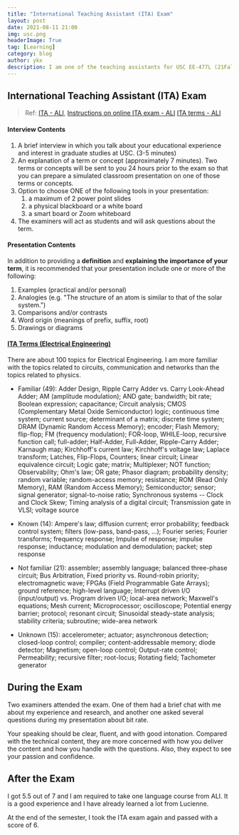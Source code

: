 ```yaml
---
title: "International Teaching Assistant (ITA) Exam"
layout: post
date: 2021-08-11 21:00
img: usc.png
headerImage: True
tag: [Learning]
category: blog
author: ykx
description: I am one of the teaching assistants for USC EE-477L (21Fall). As an international student, I am required to pass the ITA exam before becoming TA. I would like to share my experience with you and hope it may help you better prepare for the exam.
---
```


## International Teaching Assistant (ITA) Exam

> Ref: 
> [ITA - ALI](https://ali.usc.edu/ita/), 
> [Instructions on online ITA exam - ALI](https://ali.usc.edu/online-ita-exam-instructions/)
> [ITA terms - ALI](https://ali.usc.edu/ita-terms/)

#### Interview Contents

1. A brief interview in which you talk about your educational experience and interest in graduate studies at USC. (3-5 minutes)
2. An explanation of a term or concept (approximately 7 minutes). Two terms or concepts will be sent to you 24 hours prior to the exam so that you can prepare a simulated classroom presentation on one of those terms or concepts.
3. Option to choose ONE of the following tools in your presentation:
   1. a maximum of 2 power point slides
   2. a physical blackboard or a white board
   3. a smart board or Zoom whiteboard
4. The examiners will act as students and will ask questions about the term.

#### Presentation Contents

In addition to providing a **definition** and **explaining the importance of your term**, it is recommended that your presentation include one or more of the following: 

1. Examples (practical and/or personal)
2. Analogies (e.g. "The structure of an atom is similar to that of the solar system.")
3. Comparisons and/or contrasts
4. Word origin (meanings of prefix, suffix, root)
5. Drawings or diagrams

#### [ITA Terms (Electrical Engineering)](http://ali.usc.edu/wp-content/uploads/Electrical-Engineering.pdf)

There are about 100 topics for Electrical Engineering. I am more familiar with the topics related to circuits, communication and networks than the topics related to physics.

* Familiar (49): Adder Design, Ripple Carry Adder vs. Carry Look-Ahead Adder; AM (amplitude modulation); AND gate; bandwidth; bit rate; Boolean expression; capacitance; Circuit analysis; CMOS (Complementary Metal Oxide Semiconductor) logic; continuous time system; current source; determinant of a matrix; discrete time system; DRAM (Dynamic Random Access Memory); encoder; Flash Memory; flip-flop; FM (frequency modulation); FOR-loop, WHILE-loop, recursive function call; full-adder; Half-Adder, Full-Adder, Ripple-Carry Adder; Karnaugh map; Kirchhoff's current law; Kirchhoff's voltage law; Laplace transform; Latches, Flip-Flops, Counters; linear circuit; Linear equivalence circuit; Logic gate; matrix; Multiplexer; NOT function; Observability; Ohm's law; OR gate; Phasor diagram; probability density; random variable; random-access memory; resistance; ROM (Read Only Memory), RAM (Random Access Memory); Semiconductor; sensor; signal generator; signal-to-noise ratio; Synchronous systems -- Clock and Clock Skew; Timing analysis of a digital circuit; Transmission gate in VLSI; voltage source

* Known (14): Ampere's law; diffusion current; error probability; feedback control system; filters (low-pass, band-pass, ...); Fourier series; Fourier transforms; frequency response; Impulse of response; impulse response; inductance; modulation and demodulation; packet; step response
* Not familiar (21): assembler; assembly language; balanced three-phase circuit; Bus Arbitration, Fixed priority vs. Round-robin priority; electromagnetic wave; FPGAs (Field Programmable Gate Arrays); ground reference; high-level language; Interrupt driven I/O (input/output) vs. Program driven I/O; local-area network; Maxwell's equations; Mesh current; Microprocessor; oscilloscope; Potential energy barrier; protocol; resonant circuit; Sinusoidal steady-state analysis; stability criteria; subroutine; wide-area network

* Unknown (15): accelerometer; actuator; asynchronous detection; closed-loop control; compiler; content-addressable memory; diode detector; Magnetism; open-loop control; Output-rate control; Permeability; recursive filter; root-locus; Rotating field; Tachometer generator

## During the Exam

Two examiners attended the exam. One of them had a brief chat with me about my experience and research, and another one asked several questions during my presentation about bit rate.

Your speaking should be clear, fluent, and with good intonation. Compared with the technical content, they are more concerned with how you deliver the content and how you handle with the questions. Also, they expect to see your passion and confidence.

## After the Exam

I got 5.5 out of 7 and I am required to take one language course from ALI. It is a good experience and I have already learned a lot from Lucienne. 

At the end of the semester, I took the ITA exam again and passed with a score of 6.